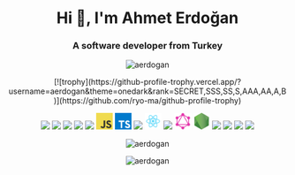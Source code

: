 <h1 align="center">Hi 👋, I'm Ahmet Erdoğan</h1>
<h3 align="center">A software developer from Turkey</h3>

<p align="center">
    <img src="https://github-profile-trophy.vercel.app/?username=aerdogan&theme=onedark&rank=SECRET,SSS,SS,S,AAA,AA,A,B" alt="aerdogan" />
</p>

<p align="center">
[![trophy](https://github-profile-trophy.vercel.app/?username=aerdogan&theme=onedark&rank=SECRET,SSS,SS,S,AAA,AA,A,B)](https://github.com/ryo-ma/github-profile-trophy)
</p>

<p align="center">   
    <code><img height="30" src="https://user-images.githubusercontent.com/193318/115978227-9a6d7f00-a586-11eb-9f74-eccd5de70f1f.png"></code>
    <code><img height="30" src="https://user-images.githubusercontent.com/193318/115978347-47e09280-a587-11eb-9000-60f6f2a84928.png"></code>
    <code><img height="30" src="https://user-images.githubusercontent.com/193318/115978543-bffb8800-a588-11eb-8ebd-f06e4a188793.png"></code>
    <code><img height="30" src="https://user-images.githubusercontent.com/193318/115978414-d48b5080-a587-11eb-9b3d-1b1c47536760.png"></code>
    <code><img height="30" src="https://user-images.githubusercontent.com/193318/115978470-3d72c880-a588-11eb-8a91-7c71411c2f9a.png"></code>
    <code><img height="30" src="https://raw.githubusercontent.com/github/explore/80688e429a7d4ef2fca1e82350fe8e3517d3494d/topics/javascript/javascript.png"></code>
    <code><img height="30" src="https://raw.githubusercontent.com/github/explore/80688e429a7d4ef2fca1e82350fe8e3517d3494d/topics/typescript/typescript.png"></code>
    <code><img height="30" src="https://user-images.githubusercontent.com/193318/115977656-87f14680-a582-11eb-802d-78cc4ac1c93d.png"></code>
    <code><img height="30" src="https://raw.githubusercontent.com/github/explore/80688e429a7d4ef2fca1e82350fe8e3517d3494d/topics/react/react.png"></code>
    <code><img height="30" src="https://user-images.githubusercontent.com/193318/115978599-3304fe80-a589-11eb-9146-5cd692f96197.png"></code>
    <code><img height="30" src="https://raw.githubusercontent.com/github/explore/5c058a388828bb5fde0bcafd4bc867b5bb3f26f3/topics/graphql/graphql.png"></code>
    <code><img height="30" src="https://raw.githubusercontent.com/github/explore/80688e429a7d4ef2fca1e82350fe8e3517d3494d/topics/nodejs/nodejs.png"></code>
    <code><img height="30" src="https://user-images.githubusercontent.com/193318/115992594-28715600-a5d7-11eb-88d0-9e4cf085ebae.png"></code>
    <code><img height="30" src="https://user-images.githubusercontent.com/193318/115978662-b58dbe00-a589-11eb-8cdc-ae3f85868d6b.png"></code>
    <code><img height="30" src="https://user-images.githubusercontent.com/193318/115991501-56539c00-a5d1-11eb-8d16-39f0ca220135.png"></code>
    <code><img height="30" src="https://user-images.githubusercontent.com/193318/115991453-1f7d8600-a5d1-11eb-8325-df28319ac897.png"></code>
</p>

<p align="center">
  <img src="https://komarev.com/ghpvc/?username=aerdogan&label=Profile%20views&color=0e75b6&style=onedark" alt="aerdogan" />
</p>

<p align="center">
  <img src="https://github-readme-stats.vercel.app/api/top-langs?username=aerdogan&show_icons=true&locale=en&layout=compact" alt="aerdogan" /> 
</p>




